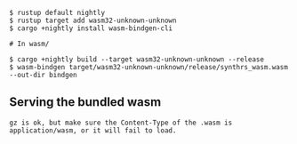 ```
$ rustup default nightly
$ rustup target add wasm32-unknown-unknown
$ cargo +nightly install wasm-bindgen-cli

# In wasm/

$ cargo +nightly build --target wasm32-unknown-unknown --release
$ wasm-bindgen target/wasm32-unknown-unknown/release/synthrs_wasm.wasm --out-dir bindgen
```

## Serving the bundled wasm

    gz is ok, but make sure the Content-Type of the .wasm is application/wasm, or it will fail to load.
